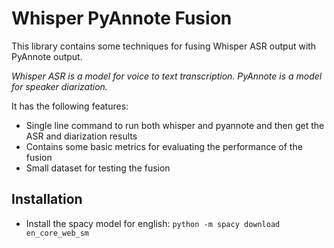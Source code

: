 # Whisper PyAnnote Fusion

This library contains some techniques for fusing Whisper ASR output with PyAnnote output.

_Whisper ASR is a model for voice to text transcription. PyAnnote is a model for speaker diarization._ 

It has the following features:
- Single line command to run both whisper and pyannote and then get the ASR and diarization results
- Contains some basic metrics for evaluating the performance of the fusion 
- Small dataset for testing the fusion

## Installation

- Install the spacy model for english:
`python -m spacy download en_core_web_sm`
